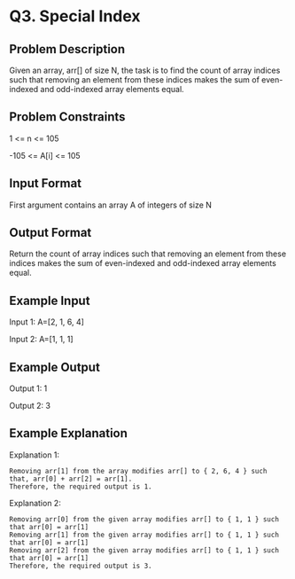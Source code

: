 # Q3. Special Index
## Problem Description
Given an array, arr[] of size N, the task is to find the count of array indices such that removing an element from these indices makes the sum of even-indexed and odd-indexed array elements equal.



## Problem Constraints
1 <= n <= 105

-105 <= A[i] <= 105


## Input Format
First argument contains an array A of integers of size N


## Output Format
Return the count of array indices such that removing an element from these indices makes the sum of even-indexed and odd-indexed array elements equal.


## Example Input
Input 1:
A=[2, 1, 6, 4]

Input 2:
A=[1, 1, 1]

## Example Output
Output 1:
1

Output 2:
3

## Example Explanation
Explanation 1:
    
    Removing arr[1] from the array modifies arr[] to { 2, 6, 4 } such that, arr[0] + arr[2] = arr[1]. 
    Therefore, the required output is 1. 

Explanation 2:
    
    Removing arr[0] from the given array modifies arr[] to { 1, 1 } such that arr[0] = arr[1] 
    Removing arr[1] from the given array modifies arr[] to { 1, 1 } such that arr[0] = arr[1] 
    Removing arr[2] from the given array modifies arr[] to { 1, 1 } such that arr[0] = arr[1] 
    Therefore, the required output is 3.
